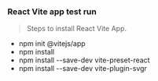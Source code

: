 ﻿### React Vite app test run
 
 >  Steps to install React Vite App.
 -  npm init @vitejs/app
 -  npm install
 -  npm install --save-dev vite-preset-react
 -  npm install --save-dev vite-plugin-svgr

